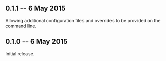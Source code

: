## 0.1.1 -- 6 May 2015

Allowing additional configuration files and overrides to be provided on the command line. 

## 0.1.0 -- 6 May 2015

Initial release.